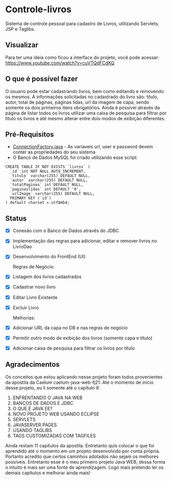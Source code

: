 # Controle-livros
 Sistema de controle pessoal para cadastro de Livros, utilizando Servlets, JSP e Taglibs.
 
## Visualizar
Para ter uma ídeia como ficou a interface do projeto, você pode acessar:
https://www.youtube.com/watch?v=cuVTQdFCdKQ

## O que é possível fazer
O úsuario pode estar cadastrando livros, bem como editando e removendo os mesmos. A informações solicitadas no cadastrado do livro são: título, autor, total de páginas, páginas lidas, url da imagem de capa, sendo somente os dois primeiros itens obrigatórios.
Ainda é possível através da página de listar todos os livros utilizar uma caixa de pesquisa para filtrar por título os livros e até mesmo alterar entre dois modos de exibição diferentes.

## Pré-Requisitos
* [ConnectionFactory.java](https://github.com/FelypeGanzert/controle-livros/blob/master/src/br/com/felype/connection/ConnectionFactory.java) - As varíaveis url, user e password devem conter as propriedades do seu sistema
* O Banco de Dados MySQL foi criado utilizando esse script:
```mySQL
CREATE TABLE IF NOT EXISTS `livros` (
  `id` int NOT NULL AUTO_INCREMENT,
  `titulo` varchar(255) DEFAULT NULL,
  `autor` varchar(255) DEFAULT NULL,
  `totalPaginas` int DEFAULT NULL,
  `paginaslidas` int DEFAULT '0',
  `urlImage` varchar(255) DEFAULT NULL,
  PRIMARY KEY (`id`)
) default charset = utf8mb4;
```


## Status
- [x] Conexão com o Banco de Dados através do JDBC
- [x] Implementação das regras para adicionar, editar e remover livros no LivroDao
- [x] Desenvolvimento do FrontEnd (UI)
   
   Regras de Negócio:
- [x] Listagem dos livros cadastrados
- [x] Cadastrar novo livro
- [x] Editar Livro Existente
- [x] Excluir Livro
   
   Melhorias:
- [x] Adicionar URL da capa no DB e nas regras de negócio
- [x] Permitir outro modo de exibição dos livros (somente capa e título)
- [x] Adicionar caixa de pesquisa para filtrar os livros por título


## Agradecimentos
Os conceitos que estou aplicando nesse projeto foram todos provenientes da apostila da Caelum caelum-java-web-fj21. Até o momento de início desse projeto, eu li somente até o capítulo 8:
1. ENFRENTANDO	O	JAVA	NA	WEB
2. BANCOS	DE	DADOS	E	JDBC
3. O	QUE	É	JAVA	EE?
4. NOVO	PROJETO	WEB	USANDO	ECLIPSE
5. SERVLETS
6. JAVASERVER	PAGES
7. USANDO	TAGLIBS
8. TAGS	CUSTOMIZADAS	COM	TAGFILES

Ainda restam 11 capítulos da apostila. Entretanto quis colocar o que foi aprendido até o momento em um projeto desenvolvido por conta própria. Portanto acredito que certos caminhos adotados não sejam os melhores possíveis. Entretanto esse é o meu primeiro projeto Java WEB, dessa forma o intuito é mais ser uma fonte de aprendizagem. Logo mais pretendo ler os demais capítulos e melhorar ainda mais! 

